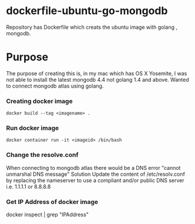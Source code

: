 # dockerfile-ubuntu-go-mongodb
Repository has Dockerfile which creats the ubuntu image with golang , mongodb.

# Purpose 
The purpose of creating this is, in my mac which has OS X Yosemite, I was not able to install the latest mongodb 4.4 not golang 1.4 and above.
Wanted to connect mongodb atlas using golang.

### Creating docker image
```shell
docker build --tag <imagename> .
```

### Run docker image
```shell
docker container run -it <imageid> /bin/bash
```
### Change the resolve.conf
When connecting to mongodb atlas there would be a DNS error "cannot unmarshal DNS message"
Solution
Update the content of /etc/resolv.conf by replacing the nameserver to use a compliant and/or public DNS server i.e. 1.1.1.1 or 8.8.8.8

### Get IP Address of docker image 
docker inspect  <imageid> | grep "IPAddress"
